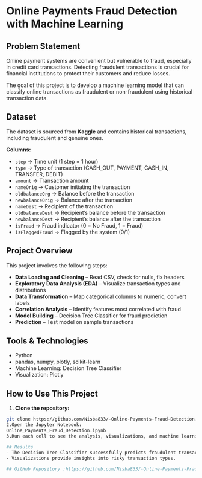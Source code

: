 # Online Payments Fraud Detection with Machine Learning

## Problem Statement
Online payment systems are convenient but vulnerable to fraud, especially in credit card transactions. Detecting fraudulent transactions is crucial for financial institutions to protect their customers and reduce losses.

The goal of this project is to develop a machine learning model that can classify online transactions as fraudulent or non-fraudulent using historical transaction data.

## Dataset
The dataset is sourced from **Kaggle** and contains historical transactions, including fraudulent and genuine ones.

**Columns:**
- `step` → Time unit (1 step = 1 hour)  
- `type` → Type of transaction (CASH_OUT, PAYMENT, CASH_IN, TRANSFER, DEBIT)  
- `amount` → Transaction amount  
- `nameOrig` → Customer initiating the transaction  
- `oldbalanceOrg` → Balance before the transaction  
- `newbalanceOrig` → Balance after the transaction  
- `nameDest` → Recipient of the transaction  
- `oldbalanceDest` → Recipient’s balance before the transaction  
- `newbalanceDest` → Recipient’s balance after the transaction  
- `isFraud` → Fraud indicator (0 = No Fraud, 1 = Fraud)  
- `isFlaggedFraud` → Flagged by the system (0/1)  

## Project Overview
This project involves the following steps:

- **Data Loading and Cleaning** – Read CSV, check for nulls, fix headers  
- **Exploratory Data Analysis (EDA)** – Visualize transaction types and distributions  
- **Data Transformation** – Map categorical columns to numeric, convert labels  
- **Correlation Analysis** – Identify features most correlated with fraud  
- **Model Building** – Decision Tree Classifier for fraud prediction  
- **Prediction** – Test model on sample transactions  

## Tools & Technologies
- Python  
- pandas, numpy, plotly, scikit-learn  
- Machine Learning: Decision Tree Classifier  
- Visualization: Plotly  

## How to Use This Project
1. **Clone the repository:**  
```bash
git clone https://github.com/Nisba833/-Online-Payments-Fraud-Detection.git
2.Open the Jupyter Notebook:
Online_Payments_Fraud_Detection.ipynb
3.Run each cell to see the analysis, visualizations, and machine learning model in action.

## Results
- The Decision Tree Classifier successfully predicts fraudulent transactions.
- Visualizations provide insights into risky transaction types.

## GitHub Repository :https://github.com/Nisba833/-Online-Payments-Fraud-Detection
 
